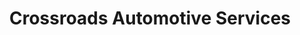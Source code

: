 ---
title: "Crossroads Automotive Services"
url: /bear-creek/crossroads-automotive-services/
shop: car repair
---